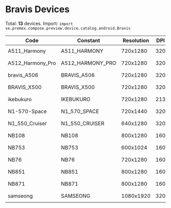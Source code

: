 # Bravis Devices

Total: **13** devices. Import: `import se.premex.compose.preview.device.catalog.android.Bravis`

| Code | Constant | Resolution | DPI | Compose Spec | Preview Usage |
|------|----------|------------|-----|-------------|---------------|
| A511_Harmony | A511_HARMONY | 720x1280 | 320 | `spec:width=720px,height=1280px,dpi=320` | `@Preview(device = Bravis.A511_HARMONY)` |
| A512_Harmony_Pro | A512_HARMONY_PRO | 720x1280 | 320 | `spec:width=720px,height=1280px,dpi=320` | `@Preview(device = Bravis.A512_HARMONY_PRO)` |
| bravis_A506 | BRAVIS_A506 | 720x1280 | 320 | `spec:width=720px,height=1280px,dpi=320` | `@Preview(device = Bravis.BRAVIS_A506)` |
| BRAVIS_X500 | BRAVIS_X500 | 720x1280 | 320 | `spec:width=720px,height=1280px,dpi=320` | `@Preview(device = Bravis.BRAVIS_X500)` |
| ikebukuro | IKEBUKURO | 720x1280 | 213 | `spec:width=720px,height=1280px,dpi=213` | `@Preview(device = Bravis.IKEBUKURO)` |
| N1-570-Space | N1_570_SPACE | 720x1440 | 320 | `spec:width=720px,height=1440px,dpi=320` | `@Preview(device = Bravis.N1_570_SPACE)` |
| N1_550_Cruiser | N1_550_CRUISER | 640x1280 | 320 | `spec:width=640px,height=1280px,dpi=320` | `@Preview(device = Bravis.N1_550_CRUISER)` |
| NB108 | NB108 | 800x1280 | 160 | `spec:width=800px,height=1280px,dpi=160` | `@Preview(device = Bravis.NB108)` |
| NB753 | NB753 | 600x1024 | 160 | `spec:width=600px,height=1024px,dpi=160` | `@Preview(device = Bravis.NB753)` |
| NB76 | NB76 | 720x1280 | 160 | `spec:width=720px,height=1280px,dpi=160` | `@Preview(device = Bravis.NB76)` |
| NB851 | NB851 | 800x1280 | 160 | `spec:width=800px,height=1280px,dpi=160` | `@Preview(device = Bravis.NB851)` |
| NB871 | NB871 | 800x1280 | 160 | `spec:width=800px,height=1280px,dpi=160` | `@Preview(device = Bravis.NB871)` |
| samseong | SAMSEONG | 1080x1920 | 320 | `spec:width=1080px,height=1920px,dpi=320` | `@Preview(device = Bravis.SAMSEONG)` |

<!-- Generated automatically. Do not edit manually. -->
